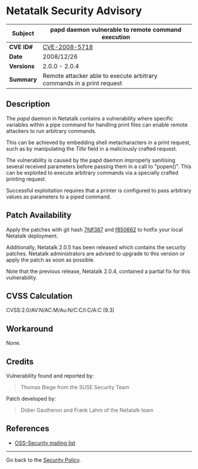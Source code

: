 # Netatalk Security Advisory

| **Subject**  | papd daemon vulnerable to remote command execution |
| ------------ | -------------------------------------- |
| **CVE ID#**  | [CVE-2008-5718](https://www.cve.org/CVERecord?id=CVE-2008-5718) |
| **Date**     | 2008/12/26 |
| **Versions** | 2.0.0 - 2.0.4 |
| **Summary**  | Remote attacker able to execute arbitrary commands in a print request |

## Description

The *papd* daemon in Netatalk contains a vulnerability
where specific variables within a pipe command for handling print files
can enable remote attackers to run arbitrary commands.

This can be achieved by embedding shell metacharacters
in a print request, such as by manipulating the *Title* field
in a maliciously crafted request.

The vulnerability is caused by the papd daemon improperly sanitising
several received parameters before passing them in a call to "popen()".
This can be exploited to execute arbitrary commands via a specially
crafted printing request.

Successful exploitation requires that a printer is configured to pass
arbitrary values as parameters to a piped command.

## Patch Availability

Apply the patches with git hash
[7fdf387](https://github.com/Netatalk/netatalk/commit/7fdf387c6afc7d07ee54a45d1e62e8572eeaa21d.diff)
and
[f850662](https://github.com/Netatalk/netatalk/commit/f850662e9231d6437be0ff72e537230fc0aacf79.diff)
to hotfix your local Netatalk deployment.

Additionally, Netatalk 2.0.5 has been released which contains the
security patches. Netatalk administrators are advised to upgrade to this
version or apply the patch as soon as possible.

Note that the previous release, Netatalk 2.0.4, contained a partial fix
for this vulnerability.

## CVSS Calculation

CVSS:2.0/AV:N/AC:M/Au:N/C:C/I:C/A:C (9.3)

## Workaround

None.

## Credits

Vulnerability found and reported by:

> Thomas Biege from the SUSE Security Team

Patch developed by:

> Didier Gautheron and Frank Lahm of the Netatalk team

## References

- [OSS-Security mailing list](https://seclists.org/oss-sec/2009/q1/23)

---

Go back to the [Security Policy](/security.html).
